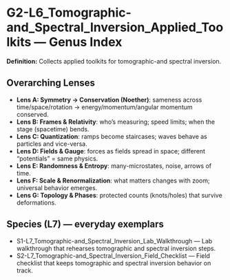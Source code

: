 # G2-L6_Tomographic-and_Spectral_Inversion_Applied_Toolkits — Genus Index
**Definition:** Collects applied toolkits for tomographic-and spectral inversion.

## Overarching Lenses

- **Lens A: Symmetry -> Conservation (Noether)**: sameness across time/space/rotation → energy/momentum/angular momentum conserved.
- **Lens B: Frames & Relativity**: who’s measuring; speed limits; when the stage (spacetime) bends.
- **Lens C: Quantization**: ramps become staircases; waves behave as particles and vice-versa.
- **Lens D: Fields & Gauge**: forces as fields spread in space; different “potentials” = same physics.
- **Lens E: Randomness & Entropy**: many-microstates, noise, arrows of time.
- **Lens F: Scale & Renormalization**: what matters changes with zoom; universal behavior emerges.
- **Lens G: Topology & Phases**: protected counts (knots/holes) that survive deformations.

## Species (L7) — everyday exemplars

- S1-L7_Tomographic-and_Spectral_Inversion_Lab_Walkthrough — Lab walkthrough that rehearses tomographic and spectral inversion steps.
- S2-L7_Tomographic-and_Spectral_Inversion_Field_Checklist — Field checklist that keeps tomographic and spectral inversion behavior on track.
